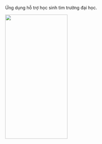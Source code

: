 Ứng dụng hỗ trợ học sinh tìm trường đại học.






<img src="https://firebasestorage.googleapis.com/v0/b/university-d001d.appspot.com/o/Screenshot_1622473641.png?alt=media&token=6104f5d3-cfb0-493b-96b1-2b6239a8d12f" width="200" height="400">
